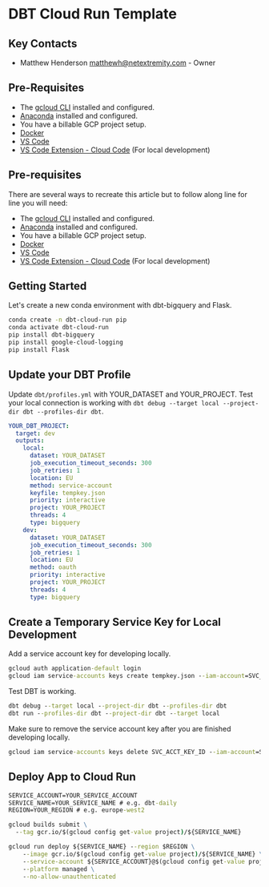 # DBT Cloud Run Template

## Key Contacts

- Matthew Henderson [matthewh@netextremity.com](matthewh@netextremity.com) - Owner

## Pre-Requisites

- The [gcloud CLI](https://cloud.google.com/sdk/docs/install) installed and configured.
- [Anaconda](https://www.anaconda.com/products/distribution) installed and configured.
- You have a billable GCP project setup.
- [Docker](https://www.docker.com/)
- [VS Code](https://code.visualstudio.com/)
- [VS Code Extension - Cloud Code](https://cloud.google.com/code) (For local development)

## Pre-requisites

There are several ways to recreate this article but to follow along line for line you will need:

 - The [gcloud CLI](https://cloud.google.com/sdk/docs/install) installed and configured.
 - [Anaconda](https://www.anaconda.com/products/distribution) installed and configured.
 - You have a billable GCP project setup.
 - [Docker](https://www.docker.com/)
 - [VS Code](https://code.visualstudio.com/)
 - [VS Code Extension - Cloud Code](https://cloud.google.com/code) (For local development)

## Getting Started

Let's create a new conda environment with dbt-bigquery and Flask.

```bash
conda create -n dbt-cloud-run pip
conda activate dbt-cloud-run
pip install dbt-bigquery
pip install google-cloud-logging
pip install Flask
```

## Update your DBT Profile

Update `dbt/profiles.yml` with YOUR_DATASET and YOUR_PROJECT. Test your local connection is working with `dbt debug --target local --project-dir dbt --profiles-dir dbt`.

```yml
YOUR_DBT_PROJECT:
  target: dev
  outputs:
    local:
      dataset: YOUR_DATASET
      job_execution_timeout_seconds: 300
      job_retries: 1
      location: EU
      method: service-account
      keyfile: tempkey.json
      priority: interactive
      project: YOUR_PROJECT
      threads: 4
      type: bigquery
    dev:
      dataset: YOUR_DATASET
      job_execution_timeout_seconds: 300
      job_retries: 1
      location: EU
      method: oauth
      priority: interactive
      project: YOUR_PROJECT
      threads: 4
      type: bigquery
```

## Create a Temporary Service Key for Local Development

Add a service account key for developing locally.

```cmd
gcloud auth application-default login
gcloud iam service-accounts keys create tempkey.json --iam-account=SVC_ACCT_EMAIL
```

Test DBT is working.

```cmd
dbt debug --target local --project-dir dbt --profiles-dir dbt
dbt run --profiles-dir dbt --project-dir dbt --target local
```

Make sure to remove the service account key after you are finished developing locally.

```cmd
gcloud iam service-accounts keys delete SVC_ACCT_KEY_ID --iam-account=SVC_ACCT_EMAIL
```

## Deploy App to Cloud Run

```cmd
SERVICE_ACCOUNT=YOUR_SERVICE_ACCOUNT
SERVICE_NAME=YOUR_SERVICE_NAME # e.g. dbt-daily
REGION=YOUR_REGION # e.g. europe-west2

gcloud builds submit \
  --tag gcr.io/$(gcloud config get-value project)/${SERVICE_NAME}

gcloud run deploy ${SERVICE_NAME} --region $REGION \
    --image gcr.io/$(gcloud config get-value project)/${SERVICE_NAME} \
    --service-account ${SERVICE_ACCOUNT}@$(gcloud config get-value project).iam.gserviceaccount.com \
    --platform managed \
    --no-allow-unauthenticated
```
